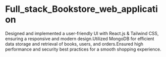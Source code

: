 # Full_stack_Bookstore_web_application
Designed and implemented a user-friendly UI with React.js &amp; Tailwind CSS, ensuring a responsive and modern design.Utilized MongoDB for efficient data storage and retrieval of books, users, and orders.Ensured high performance and security best practices for a smooth shopping experience.
